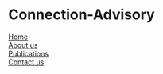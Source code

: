 # Connection-Advisory

<div class="actions button-container">
    <a href="#" class="button primary">Home</a><br />
    <a href="#" class="button primary">About us</a><br />
    <a href="#" class="button primary">Publications</a><br />
    <a href="#" class="button primary">Contact us</a><br />
    </div>
</div>
